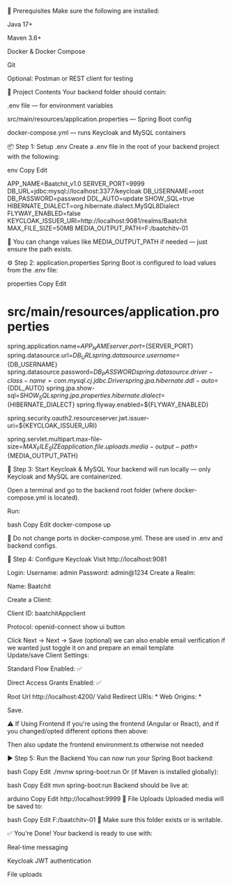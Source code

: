 🚀 Prerequisites
Make sure the following are installed:

Java 17+

Maven 3.6+

Docker & Docker Compose

Git

Optional: Postman or REST client for testing

📁 Project Contents
Your backend folder should contain:

.env file — for environment variables

src/main/resources/application.properties — Spring Boot config

docker-compose.yml — runs Keycloak and MySQL containers

📦 Step 1: Setup .env
Create a .env file in the root of your backend project with the following:

env
Copy
Edit

APP_NAME=Baatchit_v1.0
SERVER_PORT=9999
DB_URL=jdbc:mysql://localhost:3377/keycloak
DB_USERNAME=root
DB_PASSWORD=password
DDL_AUTO=update
SHOW_SQL=true
HIBERNATE_DIALECT=org.hibernate.dialect.MySQL8Dialect
FLYWAY_ENABLED=false
KEYCLOAK_ISSUER_URI=http://localhost:9081/realms/Baatchit
MAX_FILE_SIZE=50MB
MEDIA_OUTPUT_PATH=F:/baatchitv-01

📌 You can change values like MEDIA_OUTPUT_PATH if needed — just ensure the path exists.

⚙️ Step 2: application.properties
Spring Boot is configured to load values from the .env file:

properties
Copy
Edit
# src/main/resources/application.properties

spring.application.name=${APP_NAME}
server.port=${SERVER_PORT}
spring.datasource.url=${DB_URL}
spring.datasource.username=${DB_USERNAME}
spring.datasource.password=${DB_PASSWORD}
spring.datasource.driver-class-name=com.mysql.cj.jdbc.Driver
spring.jpa.hibernate.ddl-auto=${DDL_AUTO}
spring.jpa.show-sql=${SHOW_SQL}
spring.jpa.properties.hibernate.dialect=${HIBERNATE_DIALECT}
spring.flyway.enabled=${FLYWAY_ENABLED}

spring.security.oauth2.resourceserver.jwt.issuer-uri=${KEYCLOAK_ISSUER_URI}

spring.servlet.multipart.max-file-size=${MAX_FILE_SIZE}
application.file.uploads.media-output-path=${MEDIA_OUTPUT_PATH}

🐳 Step 3: Start Keycloak & MySQL
Your backend will run locally — only Keycloak and MySQL are containerized.

Open a terminal and go to the backend root folder (where docker-compose.yml is located).

Run:

bash
Copy
Edit
docker-compose up

📌 Do not change ports in docker-compose.yml. These are used in .env and backend configs.


🔐 Step 4: Configure Keycloak
Visit http://localhost:9081

Login:
Username: admin
Password: admin@1234
Create a Realm:

Name: Baatchit

Create a Client:

Client ID: baatchitAppclient

Protocol: openid-connect
show ui button 

Click Next → Next → Save
(optional) we can also enable email verification if we wanted just toggle it on and prepare an email template  
Update/save Client Settings:

Standard Flow Enabled: ✅

Direct Access Grants Enabled: ✅

Root Url http://localhost:4200/
Valid Redirect URIs: *
Web Origins: *


Save.

⚠️ If Using Frontend
If you're using the frontend (Angular or React), and if you changed/opted different options then above:


Then also update the frontend environment.ts 
otherwise not needed 

▶️ Step 5: Run the Backend
You can now run your Spring Boot backend:

bash
Copy
Edit
./mvnw spring-boot:run
Or (if Maven is installed globally):

bash
Copy
Edit
mvn spring-boot:run
Backend should be live at:

arduino
Copy
Edit
http://localhost:9999
📂 File Uploads
Uploaded media will be saved to:

bash
Copy
Edit
F:/baatchitv-01
📌 Make sure this folder exists or is writable.

✅ You're Done!
Your backend is ready to use with:

Real-time messaging

Keycloak JWT authentication

File uploads
